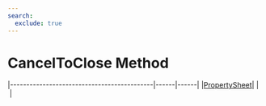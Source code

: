 ```yaml
---
search:
  exclude: true
---
```


<h1 class="heading"><span class="name">CancelToClose Method</span></h1>

|--------------------------------------------|------|------|
|[PropertySheet](../objects/propertysheet.md)|&nbsp;|&nbsp;|
